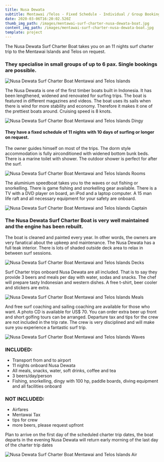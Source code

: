 ```yaml
---
title: Nusa Dewata
subtitle: Mentawai /Telos - Fixed Schedule - Individual / Group Bookings
date: 2020-03-06T16:20:02.520Z
thumb_img_path: /images/mentawai-surf-charter-nusa-dewata-boat.jpg
content_img_path: /images/mentawai-surf-charter-nusa-dewata-boat.jpg
template: project
---
```

The Nusa Dewata Surf Charter Boat takes you on an 11 nights surf charter trip to the Mentawai Islands and Telos on request.

### They specialise in small groups of up to 6 pax. Single bookings are possible.

![Nusa Dewata Surf Charter Boat Mentawai and Telos Islands](/images/mentawai-surf-charter-nusa-dewata-vessel.jpg "Nusa Dewata Surf Charter Boat Mentawai and Telos Islands")

The Nusa Dewata is one of the first timber boats built in Indonesia. It has been lengthened, widened and renovated for surfing trips. The boat is featured in different magazines and videos. The boat uses its sails when there is wind for more stability and economy. Therefore it makes it one of the prettiest boats around. Cruising speed is 8 knots.

![Nusa Dewata Surf Charter Boat Mentawai and Telos Islands Dingy](/images/mentawai-surf-charter-nusa-dewata-dingy.jpg "Nusa Dewata Surf Charter Boat Mentawai and Telos Islands Dingy")

#### They have a fixed schedule of 11 nights with 10 days of surfing or longer on request.

The owner guides himself on most of the trips. The dorm style accommodation is fully airconditioned with widened bottom bunk beds. There is a marine toilet with shower. The outdoor shower is perfect for after the surf.

![Nusa Dewata Surf Charter Boat Mentawai and Telos Islands Rooms](/images/mentawai-surf-charter-nusa-dewata-cabin.jpg "Nusa Dewata Surf Charter Boat Mentawai and Telos Islands Rooms")

The aluminium speedboat takes you to the waves or out fishing or snorkelling. There is game fishing and snorkelling gear available. There is a TV with a DVD player on board, an iPod and a laptop computer. A 15 man life raft and all necessary equipment for your safety are onboard.

![Nusa Dewata Surf Charter Boat Mentawai and Telos Islands Captain](/images/mentawai-surf-charter-nusa-dewata-captain.jpg "Nusa Dewata Surf Charter Boat Mentawai and Telos Islands Captain")

### The Nusa Dewata Surf Charter Boat is very well maintained and the engine has been rebuilt.

The boat is cleaned and painted every year. In other words, the owners are very fanatical about the upkeep and maintenance. The Nusa Dewata has a full teak interior. There is lots of shaded outside deck area to relax in between surf sessions.

![Nusa Dewata Surf Charter Boat Mentawai and Telos Islands Decks](/images/mentawai-surf-charter-nusa-dewata-deck.jpg "Nusa Dewata Surf Charter Boat Mentawai and Telos Islands Decks")

Surf Charter trips onboard Nusa Dewata are all included. That is to say they provide 3 beers and meals per day with water, sodas and snacks. The chef will prepare tasty Indonesian and western dishes. A free t-shirt, beer cooler and stickers are extra.

![Nusa Dewata Surf Charter Boat Mentawai and Telos Islands Meals](/images/mentawai-surf-charter-nusa-dewata-meals.jpg "Nusa Dewata Surf Charter Boat Mentawai and Telos Islands Meals")

And free surf coaching and sailing coaching are available for those who want. A photo CD is available for US$ 70. You can order extra beer up front and short golfing tours can be arranged. Departure tax and tips for the crew are not included in the trip rate. The crew is very disciplined and will make sure you experience a fantastic surf trip.

![Nusa Dewata Surf Charter Boat Mentawai and Telos Islands Waves](/images/nusa-dewata-surf-charter-mentawai-islands-surfing.jpg "Nusa Dewata Surf Charter Boat Mentawai and Telos Islands Waves")

### INCLUDED:

* Transport from and to airport
* 11 nights onboard Nusa Dewata 
* All meals, snacks, water, soft drinks, coffee and tea
* 3 beers/day/person
* Fishing, snorkelling, dingy with 100 hp, paddle boards, diving equipment and all facilities onboard

### NOT INCLUDED:

* Airfares
* Mentawai Tax
* tips for crew
* more beers, please request upfront

Plan to arrive on the first day of the scheduled charter trip dates, the boat departs in the evening Nusa Dewata will return early morning of the last day of the charter trip dates

![Nusa Dewata Surf Charter Boat Mentawai and Telos Islands Air](/images/mentawai-surf-charter-nusa-dewata-surf.jpg "Nusa Dewata Surf Charter Boat Mentawai and Telos Islands Air")